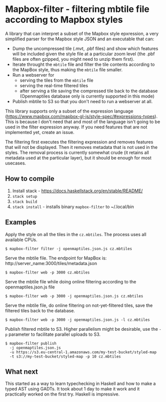 # Mapbox-filter - filtering mbtile file according to Mapbox styles

A library that can interpret a subset of the Mapbox style epxression, a very simplified
parser for the Mapbox style JSON and an executable that can:

- Dump the uncompressed tile (.mvt, .pbf files) and show which features will be included given the style file at a particular zoom level (the .pbf files are often gzipped, you might need to unzip them first).
- Iterate throught the `mbtile` file and filter the tile contents according to the MapBox style, thus making the `mbtile` file smaller.
- Run a webserver for
  * serving the tiles from the `mbtile` file
  * serving the real-time filtered tiles
  * after serving a tile saving the compressed tile back to the database (Openmaptiles database only is currently supported in this mode)
- Publish mbtile to S3 so that you don't need to run a webserver at all.

This library supports only a subset of the expression language (https://www.mapbox.com/mapbox-gl-js/style-spec/#expressions-types).
This is because I don't need that and most of the language isn't going to be used in the filter expression anyway. If you need
features that are not implemented yet, create an issue.

The filtering first executes the filtering expression and removes features that will not
be displayed. Then it removes metadata that is not used in the styles. The removal
process is currently somewhat crude (it retains all metadata used at the particular layer),
but it should be enough for most usecases.

## How to compile

1. Install stack - https://docs.haskellstack.org/en/stable/README/
2. `stack setup`
3. `stack build`
4. `stack install` - installs binary `mapbox-filter` to ~/.local/bin

## Examples

Apply the style on all the tiles in the `cz.mbtiles`. The process uses all available CPUs.
```
$ mapbox-filter filter -j openmaptiles.json.js cz.mbtiles
```

Serve the mbtile file. The endpoint for MapBox is: http://server_name:3000/tiles/metadata.json
```
$ mapbox-filter web -p 3000 cz.mbtiles
```

Serve the mbtile file while doing online filtering according to the openmaptiles.json.js file
```
$ mapbox-filter web -p 3000 -j openmaptiles.json.js cz.mbtiles
```

Serve the mbtile file, do online filtering on not-yet-filtered tiles, save the filtered tiles back
to the database.
```
$ mapbox-filter web -p 3000 -j openmaptiles.json.js -l cz.mbtiles
```

Publish filtered mbtile to S3. Higher parallelism might be desirable, use the `-p`
parameter to facilitate parallel uploads to S3.
```
$ mapbox-filter publish 
  -j openmaptiles.json.js 
  -u https://s3.eu-central-1.amazonaws.com/my-test-bucket/styled-map
  -t s3://my-test-bucket/styled-map -p 10 cz.mbtiles
```

## What next

This started as a way to learn typechecking in Haskell and how to make a typed AST using GADTs.
It took about 1 day to make it work and it practically worked on the first try. Haskell is impressive.
